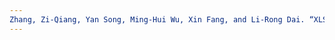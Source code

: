 ```yaml
---
Zhang, Zi-Qiang, Yan Song, Ming-Hui Wu, Xin Fang, and Li-Rong Dai. “XLST: Cross-Lingual Self-Training to Learn Multilingual Representation for Low Resource Speech Recognition.” arXiv, March 15, 2021. [https://doi.org/10.48550/arXiv.2103.08207](https://doi.org/10.48550/arXiv.2103.08207).
---
```


